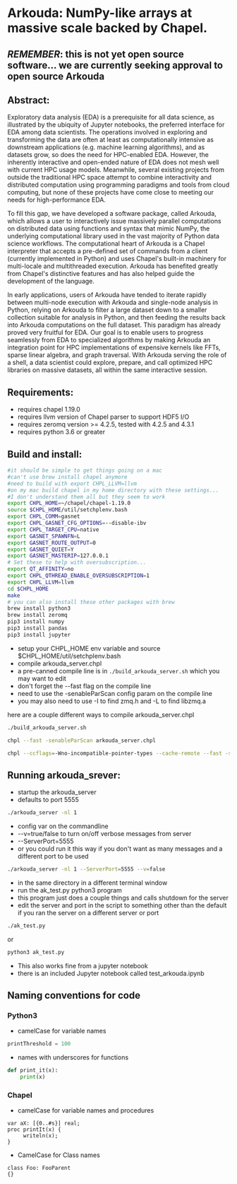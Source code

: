 # Arkouda: NumPy-like arrays at massive scale backed by Chapel.
## _REMEMBER_: this is not yet open source software... we are currently seeking approval to open source Arkouda

## Abstract:
Exploratory data analysis (EDA) is a prerequisite for all data
science, as illustrated by the ubiquity of Jupyter notebooks, the
preferred interface for EDA among data scientists. The operations
involved in exploring and transforming the data are often at least as
computationally intensive as downstream applications (e.g. machine
learning algorithms), and as datasets grow, so does the need for HPC-enabled
EDA. However, the inherently interactive and open-ended nature of
EDA does not mesh well with current HPC usage models. Meanwhile, several
existing projects from outside the traditional HPC space attempt to
combine interactivity and
distributed computation using programming paradigms and tools from
cloud computing, but none of these projects have come close to meeting
our needs for high-performance EDA.

To fill this gap, we have
developed a software package, called Arkouda, which allows a user to
interactively issue massively parallel computations on distributed
data using functions and syntax that mimic NumPy, the underlying
computational library used in the vast majority of Python data science
workflows. The computational heart of Arkouda is a Chapel interpreter
that
accepts a pre-defined set of commands from a client (currently
implemented in Python) and
uses Chapel's built-in machinery for multi-locale and multithreaded
execution. Arkouda has benefited greatly from Chapel's distinctive
features and has also helped guide the development of the language.

In early applications, users of Arkouda have tended to iterate rapidly
between multi-node execution with Arkouda and single-node analysis in
Python, relying on Arkouda to filter a large dataset down to a smaller
collection suitable for analysis in Python, and then feeding the results
back into Arkouda computations on the full dataset. This paradigm has
already proved very fruitful for EDA. Our goal is to enable users to
progress seamlessly from EDA to specialized algorithms by making Arkouda
an integration point for HPC implementations of expensive kernels like
FFTs, sparse linear algebra, and graph traversal. With Arkouda serving
the role of a shell, a data scientist could explore, prepare, and call
optimized HPC libraries on massive datasets, all within the same
interactive session.

## Requirements:
 * requires chapel 1.19.0
 * requires llvm version of Chapel parser to support HDF5 I/O
 * requires zeromq version >= 4.2.5, tested with 4.2.5 and 4.3.1
 * requires python 3.6 or greater

## Build and install:
```bash
#it should be simple to get things going on a mac
#can't use brew install chapel anymore
#need to build with export CHPL_LLVM=llvm
#on my mac build chapel in my home directory with these settings...
#I don't understand them all but they seem to work
export CHPL_HOME=~/chapel/chapel-1.19.0
source $CHPL_HOME/util/setchplenv.bash
export CHPL_COMM=gasnet
export CHPL_GASNET_CFG_OPTIONS=--disable-ibv
export CHPL_TARGET_CPU=native
export GASNET_SPAWNFN=L
export GASNET_ROUTE_OUTPUT=0
export GASNET_QUIET=Y
export GASNET_MASTERIP=127.0.0.1
# Set these to help with oversubscription...
export QT_AFFINITY=no
export CHPL_QTHREAD_ENABLE_OVERSUBSCRIPTION=1
export CHPL_LLVM=llvm
cd $CHPL_HOME
make
# you can also install these other packages with brew
brew install python3
brew install zeromq
pip3 install numpy
pip3 install pandas
pip3 install jupyter
```
 * setup your CHPL_HOME env variable and source $CHPL_HOME/util/setchplenv.bash
 * compile arkouda_server.chpl
 * a pre-canned compile line is in `./build_arkouda_server.sh` which you may want to edit
 * don't forget the --fast flag on the compile line
 * need to use the -senableParScan config param on the compile line
 * you may also need to use -I to find zmq.h and -L to find libzmq.a

here are a couple different ways to compile arkouda_server.chpl
```bash
./build_arkouda_server.sh
```
```bash
chpl --fast -senableParScan arkouda_server.chpl
```
```bash
chpl --ccflags=-Wno-incompatible-pointer-types --cache-remote --fast -senableParScan arkouda_server.chpl
```
## Running arkouda_srever:
 * startup the arkouda_server
 * defaults to port 5555
```bash
./arkouda_server -nl 1
```
 * config var on the commandline
  * --v=true/false to turn on/off verbose messages from server
  * --ServerPort=5555
 * or you could run it this way if you don't want as many messages
and a different port to be used
```bash
./arkouda_server -nl 1 --ServerPort=5555 --v=false
```
 * in the same directory in a different terminal window
 * run the ak_test.py python3 program
 * this program just does a couple things and calls shutdown for the server
 * edit the server and port in the script to something other than the
default if you ran the server on a different server or port
```bash
./ak_test.py
```
or
```bash
python3 ak_test.py
```
 * This also works fine from a jupyter notebook
 * there is an included Jupyter notebook called test_arkouda.ipynb

## Naming conventions for code

### Python3
 * camelCase for variable names
```python
printThreshold = 100
```
 * names with underscores for functions
```python
def print_it(x):
    print(x)
```
### Chapel
 * camelCase for variable names and procedures
```chapel
var aX: [{0..#s}] real;
proc printIt(x) {
     writeln(x);
}
````
 * CamelCase for Class names
 ```chapel
 class Foo: FooParent
 {}
 ```
 